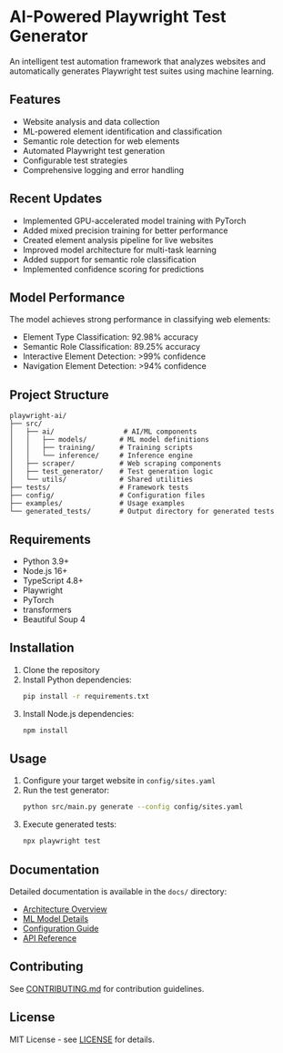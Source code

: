 # AI-Powered Playwright Test Generator

An intelligent test automation framework that analyzes websites and automatically generates Playwright test suites using machine learning.

## Features

- Website analysis and data collection
- ML-powered element identification and classification
- Semantic role detection for web elements
- Automated Playwright test generation
- Configurable test strategies
- Comprehensive logging and error handling

## Recent Updates

- Implemented GPU-accelerated model training with PyTorch
- Added mixed precision training for better performance
- Created element analysis pipeline for live websites
- Improved model architecture for multi-task learning
- Added support for semantic role classification
- Implemented confidence scoring for predictions

## Model Performance

The model achieves strong performance in classifying web elements:

- Element Type Classification: 92.98% accuracy
- Semantic Role Classification: 89.25% accuracy
- Interactive Element Detection: >99% confidence
- Navigation Element Detection: >94% confidence

## Project Structure

```
playwright-ai/
├── src/
│   ├── ai/                 # AI/ML components
│   │   ├── models/        # ML model definitions
│   │   ├── training/      # Training scripts
│   │   └── inference/     # Inference engine
│   ├── scraper/           # Web scraping components
│   ├── test_generator/    # Test generation logic
│   └── utils/             # Shared utilities
├── tests/                 # Framework tests
├── config/                # Configuration files
├── examples/              # Usage examples
└── generated_tests/       # Output directory for generated tests
```

## Requirements

- Python 3.9+
- Node.js 16+
- TypeScript 4.8+
- Playwright
- PyTorch
- transformers
- Beautiful Soup 4

## Installation

1. Clone the repository
2. Install Python dependencies:
   ```bash
   pip install -r requirements.txt
   ```
3. Install Node.js dependencies:
   ```bash
   npm install
   ```

## Usage

1. Configure your target website in `config/sites.yaml`
2. Run the test generator:
   ```bash
   python src/main.py generate --config config/sites.yaml
   ```
3. Execute generated tests:
   ```bash
   npx playwright test
   ```

## Documentation

Detailed documentation is available in the `docs/` directory:
- [Architecture Overview](docs/architecture.md)
- [ML Model Details](docs/ml-model.md)
- [Configuration Guide](docs/configuration.md)
- [API Reference](docs/api-reference.md)

## Contributing

See [CONTRIBUTING.md](CONTRIBUTING.md) for contribution guidelines.

## License

MIT License - see [LICENSE](LICENSE) for details.